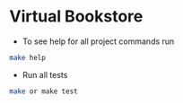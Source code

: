 # Virtual Bookstore

- To see help for all project commands run
```BASH
make help
```

- Run all tests
```BASH
make or make test
```
